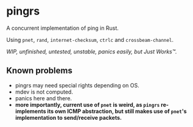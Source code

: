 # pingrs
A concurrent implementation of ping in Rust. 

Using `pnet`, `rand`, `internet-checksum`, `ctrlc` and `crossbeam-channel`.

*WIP, unfinished, untested, unstable, panics easily, but Just Works™.*

## Known problems
* pingrs may need special rights depending on OS.
* mdev is not computed.
* panics here and there.
* **more importantly, current use of `pnet` is weird, as `pingrs` re-implements its own ICMP abstraction, but still makes use of `pnet`'s implementation to send/receive packets.**
